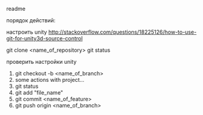 ﻿readme

порядок действий:

настроить unity
http://stackoverflow.com/questions/18225126/how-to-use-git-for-unity3d-source-control

git clone <name_of_repository>
git status

проверить настройки unity
1. git checkout -b <name_of_branch>
2. some actions with project...
3. git status
4. git add "file_name"
5. git commit <name_of_feature>
6. git push origin <name_of_branch>

